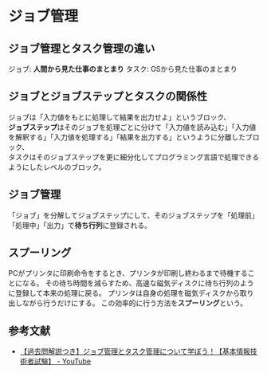 # ジョブ管理

## ジョブ管理とタスク管理の違い

ジョブ: **人間から見た仕事のまとまり**
タスク: OSから見た仕事のまとまり

## ジョブとジョブステップとタスクの関係性

ジョブは「入力値をもとに処理して結果を出力せよ」というブロック、  
**ジョブステップ**はそのジョブを処理ごとに分けて「入力値を読み込む」「入力値を解釈する」「入力値を処理する」「結果を出力する」というように分離したブロック、  
タスクはそのジョブステップを更に細分化してプログラミング言語で処理できるようにしたレベルのブロック。

## ジョブ管理

「ジョブ」を分解してジョブステップにして、そのジョブステップを「処理前」「処理中」「出力」で**待ち行列**に登録される。

## スプーリング

PCがプリンタに印刷命令をするとき、プリンタが印刷し終わるまで待機することになる。
その待ち時間を減らすため、高速な磁気ディスクに待ち行列のように登録して本来の処理に戻る。
プリンタは自身の処理を磁気ディスクから取り出しながら行うだけにする。
この効率的に行う方法を**スプーリング**という。


## 参考文献

- [【過去問解説つき】ジョブ管理とタスク管理について学ぼう！【基本情報技術者試験】 - YouTube](https://www.youtube.com/watch?v=TbNapoek4vM)
